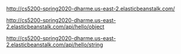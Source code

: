 http://cs5200-spring2020-dharme.us-east-2.elasticbeanstalk.com/

http://cs5200-spring2020-dharme.us-east-2.elasticbeanstalk.com/api/hello/object

http://cs5200-spring2020-dharme.us-east-2.elasticbeanstalk.com/api/hello/string